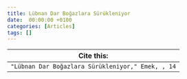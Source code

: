 ```yaml
---
title: Lübnan Dar Boğazlara Sürükleniyor
date:  00:00:00 +0100
categories: [Articles]
tags: []
---
```




| Cite this:   |
|--------|
| ```"Lübnan Dar Boğazlara Sürükleniyor," Emek, , 14```

 